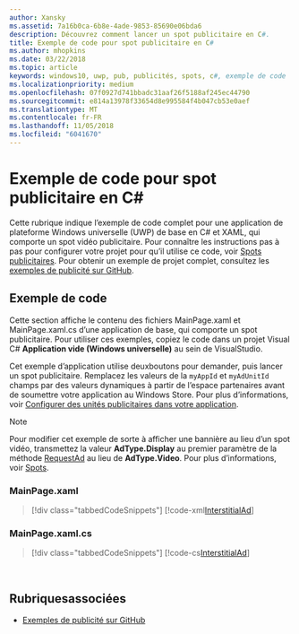 ```yaml
---
author: Xansky
ms.assetid: 7a16b0ca-6b8e-4ade-9853-85690e06bda6
description: Découvrez comment lancer un spot publicitaire en C#.
title: Exemple de code pour spot publicitaire en C#
ms.author: mhopkins
ms.date: 03/22/2018
ms.topic: article
keywords: windows10, uwp, pub, publicités, spots, c#, exemple de code
ms.localizationpriority: medium
ms.openlocfilehash: 07f0927d741bbadc31aaf26f5188af245ec44790
ms.sourcegitcommit: e814a13978f33654d8e995584f4b047cb53e0aef
ms.translationtype: MT
ms.contentlocale: fr-FR
ms.lasthandoff: 11/05/2018
ms.locfileid: "6041670"
---
```

# <a name="interstitial-ad-sample-code-in-c"></a>Exemple de code pour spot publicitaire en C\# #  

Cette rubrique indique l’exemple de code complet pour une application de plateforme Windows universelle (UWP) de base en C# et XAML, qui comporte un spot vidéo publicitaire. Pour connaître les instructions pas à pas pour configurer votre projet pour qu’il utilise ce code, voir [Spots publicitaires](interstitial-ads.md). Pour obtenir un exemple de projet complet, consultez les [exemples de publicité sur GitHub](http://aka.ms/githubads).

## <a name="code-example"></a>Exemple de code

Cette section affiche le contenu des fichiers MainPage.xaml et MainPage.xaml.cs d’une application de base, qui comporte un spot publicitaire. Pour utiliser ces exemples, copiez le code dans un projet Visual C# **Application vide (Windows universelle)** au sein de VisualStudio.

Cet exemple d’application utilise deuxboutons pour demander, puis lancer un spot publicitaire. Remplacez les valeurs de la ```myAppId``` et ```myAdUnitId``` champs par des valeurs dynamiques à partir de l’espace partenaires avant de soumettre votre application au Windows Store. Pour plus d’informations, voir [Configurer des unités publicitaires dans votre application](set-up-ad-units-in-your-app.md#live-ad-units).

> [!NOTE]
> Pour modifier cet exemple de sorte à afficher une bannière au lieu d’un spot vidéo, transmettez la valeur **AdType.Display** au premier paramètre de la méthode [RequestAd](https://docs.microsoft.com/uwp/api/microsoft.advertising.winrt.ui.interstitialad.requestad) au lieu de **AdType.Video**. Pour plus d’informations, voir [Spots](interstitial-ads.md).

### <a name="mainpagexaml"></a>MainPage.xaml

> [!div class="tabbedCodeSnippets"]
[!code-xml[InterstitialAd](./code/AdvertisingSamples/InterstitialAdSamples/cs/MainPage.xaml#L1-L13)]

### <a name="mainpagexamlcs"></a>MainPage.xaml.cs

> [!div class="tabbedCodeSnippets"]
[!code-cs[InterstitialAd](./code/AdvertisingSamples/InterstitialAdSamples/cs/MainPage.xaml.cs#CompleteSample)]

 
## <a name="related-topics"></a>Rubriquesassociées

* [Exemples de publicité sur GitHub](http://aka.ms/githubads)
 
